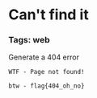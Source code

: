 # Can't find it

### Tags: web

Generate a 404 error

```
WTF - Page not found!

btw - flag{404_oh_no} 
```
